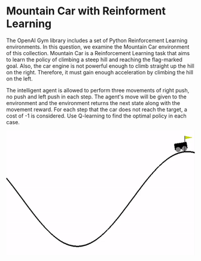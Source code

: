# Mountain Car with Reinforment Learning

The OpenAI Gym library includes a set of Python Reinforcement Learning environments. In this question, we examine the Mountain Car environment of this collection. Mountain Car is a Reinforcement Learning task that aims to learn the policy of climbing a steep hill and reaching the flag-marked goal. Also, the car engine is not powerful enough to climb straight up the hill on the right. Therefore, it must gain enough acceleration by climbing the hill on the left.

The intelligent agent is allowed to perform three movements of right push, no push and left push in each step. The agent's move will be given to the environment and the environment returns the next state along with the movement reward. For each step that the car does not reach the target, a cost of -1 is considered. Use Q-learning to find the optimal policy in each case.

 ![](Mountain-car-result.gif)
